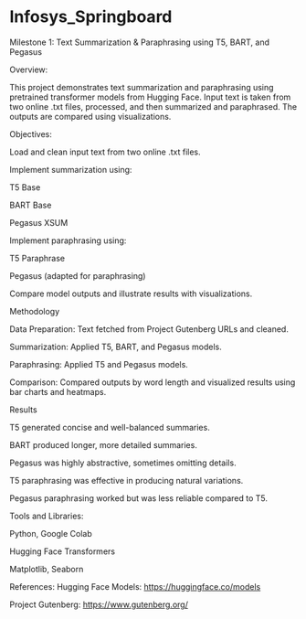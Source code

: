 # Infosys_Springboard
Milestone 1: Text Summarization &amp; Paraphrasing using T5, BART, and Pegasus

Overview:

This project demonstrates text summarization and paraphrasing using pretrained transformer models from Hugging Face. Input text is taken from two online .txt files, processed, and then summarized and paraphrased. The outputs are compared using visualizations.

Objectives:

Load and clean input text from two online .txt files.

Implement summarization using:

T5 Base

BART Base

Pegasus XSUM

Implement paraphrasing using:

T5 Paraphrase

Pegasus (adapted for paraphrasing)

Compare model outputs and illustrate results with visualizations.

Methodology

Data Preparation: Text fetched from Project Gutenberg URLs and cleaned.

Summarization: Applied T5, BART, and Pegasus models.

Paraphrasing: Applied T5 and Pegasus models.

Comparison: Compared outputs by word length and visualized results using bar charts and heatmaps.

Results

T5 generated concise and well-balanced summaries.

BART produced longer, more detailed summaries.

Pegasus was highly abstractive, sometimes omitting details.

T5 paraphrasing was effective in producing natural variations.

Pegasus paraphrasing worked but was less reliable compared to T5.

Tools and Libraries:

Python, Google Colab

Hugging Face Transformers

Matplotlib, Seaborn

References:
Hugging Face Models: https://huggingface.co/models

Project Gutenberg: https://www.gutenberg.org/

